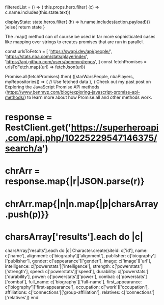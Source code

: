 



filteredList = () => {
   this.props.hero.filter( (c) => c.name.includes(this.state.text))



   displayState: state.heros.filter( (h) => h.name.includes(action.payload))}
 }else{
   return state
 }



 The .map() method can of course be used in far more sophisticated cases like mapping over strings to creates promises that are run in parallel.

 const urlsToFetch = [
   'https://swapi.dev/api/people/',
   'https://stats.nba.com/stats/playerindex',
   'https://api.github.com/users/benmvp/repos',
 ]
 const fetchPromises = urlsToFetch.map((url) => fetchJson(url))

 Promise.all(fetchPromises).then(
   ([starWarsPeople, nbaPlayers, myRepositories]) => {
     // Use fetched data
   },
 )
 Check out my past post on Exploring the JavaScript Promise API methods  (https://www.benmvp.com/blog/exploring-javascript-promise-api-methods/) to learn more about how Promise.all and other methods work.





 # response = RestClient.get('https://superheroapi.com/api.php/10225229547146375/search/a')
 # chrArr = response.map{|r|JSON.parse(r)}
 # chrArr.map{|n|n.map{|p|charsArray.push(p)}}
 # charsArray['results'].each do |c|
 charsArray['results'].each do |c|
   Character.create(siteid: c['id'], name: c['name'], alignment: c['biography']['alignment'], publisher: c['biography']['publisher'], gender: c['appearance']['gender'], image: c['image']['url'], intelligence: c['powerstats']['intelligence'], strength: c['powerstats']['strength'], speed: c['powerstats']['speed'], durability: c['powerstats']['durability'], power: c['powerstats']['power'], combat: c['powerstats']['combat'], full_name: c['biography']['full-name'], first_appearance: c['biography']['first-appearance'], occupation: c['work']['occupation'], affiliations: c['connections']['group-affiliation'], relatives: c['connections']['relatives'])
 end
